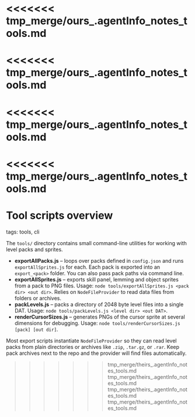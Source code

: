 <<<<<<< tmp_merge/ours_.agentInfo_notes_tools.md
=======
<<<<<<< tmp_merge/ours_.agentInfo_notes_tools.md
=======
<<<<<<< tmp_merge/ours_.agentInfo_notes_tools.md
=======
<<<<<<< tmp_merge/ours_.agentInfo_notes_tools.md
=======
# Tool scripts overview

tags: tools, cli

The `tools/` directory contains small command-line utilities for working with level packs and sprites.

- **exportAllPacks.js** – loops over packs defined in `config.json` and runs `exportAllSprites.js` for each. Each pack is exported into an `export_<pack>` folder. You can also pass pack paths via command line.
- **exportAllSprites.js** – exports skill panel, lemming and object sprites from a pack to PNG files. Usage: `node tools/exportAllSprites.js <pack dir> <out dir>`. Relies on `NodeFileProvider` to read data files from folders or archives.
- **packLevels.js** – packs a directory of 2048 byte level files into a single DAT. Usage: `node tools/packLevels.js <level dir> <out DAT>`.
- **renderCursorSizes.js** – generates PNGs of the cursor sprite at several dimensions for debugging. Usage: `node tools/renderCursorSizes.js [pack] [out dir]`.

Most export scripts instantiate `NodeFileProvider` so they can read level packs from plain directories or archives like `.zip`, `.tar.gz`, or `.rar`. Keep pack archives next to the repo and the provider will find files automatically.
>>>>>>> tmp_merge/theirs_.agentInfo_notes_tools.md
>>>>>>> tmp_merge/theirs_.agentInfo_notes_tools.md
>>>>>>> tmp_merge/theirs_.agentInfo_notes_tools.md
>>>>>>> tmp_merge/theirs_.agentInfo_notes_tools.md
